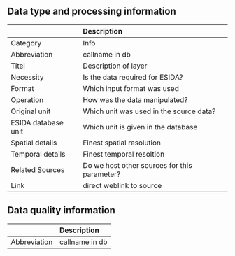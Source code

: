 ## Data type and processing information 

|                     | Description                                  |
|:--------------------|:---------------------------------------------|
| Category            | Info                                         |
| Abbreviation        | callname in db                               |
| Titel               | Description of layer                         |
| Necessity           | Is the data required for ESIDA?              |
| Format              | Which input format was used                  |
| Operation           | How was the data manipulated?                |
| Original unit       | Which unit was used in the source data?      |
| ESIDA database unit | Which unit is given in the database          |
| Spatial details     | Finest spatial resolution                    |
| Temporal details    | Finest temporal resoltion                    |
| Related Sources     | Do we host other sources for this parameter? |
| Link                | direct weblink to source                     |

## Data quality information 

|              | Description    |
|:-------------|:---------------|
| Abbreviation | callname in db |